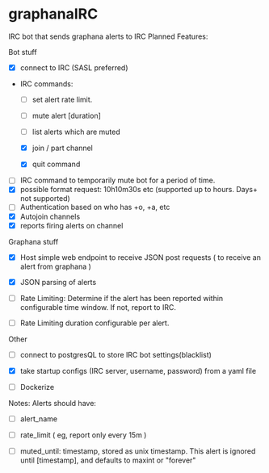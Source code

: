# graphanaIRC
IRC bot that sends graphana alerts to IRC
Planned Features:

Bot stuff
- [X] connect to IRC (SASL preferred)
- IRC commands:
  - [ ] set alert rate limit.
  - [ ] mute alert [duration]
  - [ ] list alerts which are muted
  
  - [X] join / part channel
  - [X] quit command

- [ ] IRC command to temporarily mute bot for a period of time.
- [X] possible format request: 10h10m30s etc (supported up to hours. Days+ not supported)
- [ ] Authentication based on who has +o, +a, etc
- [X] Autojoin channels
- [X] reports firing alerts on channel

Graphana stuff
- [X] Host simple web endpoint to receive JSON post requests ( to receive an alert from graphana )
- [X] JSON parsing of alerts
- [ ] Rate Limiting: Determine if the alert has been reported within configurable time window. If not, report to IRC.
- [ ] Rate Limiting duration configurable per alert.


Other
- [ ] connect to postgresQL to store IRC bot settings(blacklist)
- [X] take startup configs (IRC server, username, password) from a yaml file
- [ ] Dockerize


Notes:
Alerts should have:
- [ ] alert_name
- [ ] rate_limit ( eg, report only every 15m )
- [ ] muted_until: timestamp, stored as unix timestamp.
  This alert is ignored until [timestamp], and defaults to maxint or "forever"
  